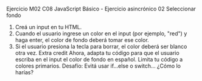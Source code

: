 Ejercicio M02 C08
JavaScript Básico - Ejercicio asincrónico 02
Seleccionar fondo
1. Creá un input en tu HTML.
2. Cuando el usuario ingrese un color en el input (por ejemplo, "red") y haga
enter, el color de fondo deberá tomar ese color.
3. Si el usuario presiona la tecla para borrar, el color deberá ser blanco otra vez.
Extra credit
Ahora, adapta tu código para que el usuario escriba en el input el color de fondo en
español. Limita tu código a colores primarios.
Desafío: Evitá usar if...else o switch... ¿Cómo lo harías?